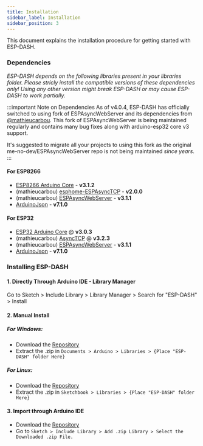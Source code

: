 ```yaml
---
title: Installation
sidebar_label: Installation
sidebar_position: 3
---
```


This document explains the installation procedure for getting started with ESP-DASH.

### Dependencies

*ESP-DASH depends on the following libraries present in your libraries folder. Please stricly install the compatible versions of these dependencies only! Using any other version might break ESP-DASH or may cause ESP-DASH to work partially.*

:::important Note on Dependencies
As of v4.0.4, ESP-DASH has officially switched to using fork of ESPAsyncWebServer and its dependencies from [@mathieucarbou](https://github.com/mathieucarbou). This fork of ESPAsyncWebServer is being maintained regularly and contains many bug fixes along with arduino-esp32 core v3 support.

It's suggested to migrate all your projects to using this fork as the original me-no-dev/ESPAsyncWebServer repo is not being maintained  *since years*.
:::

#### For ESP8266

- [ESP8266 Arduino Core](https://github.com/esp8266/Arduino) - **v3.1.2**
- (mathieucarbou) [esphome-ESPAsyncTCP](https://github.com/mathieucarbou/esphome-ESPAsyncTCP#v2.0.0) - **v2.0.0**
- (mathieucarbou) [ESPAsyncWebServer](https://github.com/mathieucarbou/ESPAsyncWebServer#v3.1.1) - **v3.1.1**
- [ArduinoJson](https://github.com/bblanchon/ArduinoJson#v7.1.0) - **v7.1.0**

#### For ESP32

- [ESP32 Arduino Core](https://github.com/espressif/arduino-esp32) @ **v3.0.3**
- (mathieucarbou) [AsyncTCP](https://github.com/mathieucarbou/AsyncTCP#v3.2.3) @ **v3.2.3**
- (mathieucarbou) [ESPAsyncWebServer](https://github.com/mathieucarbou/ESPAsyncWebServer#v3.1.1) - **v3.1.1**
- [ArduinoJson](https://github.com/bblanchon/ArduinoJson#v7.1.0) - **v7.1.0**

### Installing ESP-DASH 

#### 1. Directly Through Arduino IDE - Library Manager

Go to Sketch > Include Library > Library Manager > Search for "ESP-DASH" > Install


#### 2. Manual Install

##### For Windows:
- Download the [Repository](https://github.com/ayushsharma82/ESP-DASH/archive/master.zip)
- Extract the .zip in `Documents > Arduino > Libraries > {Place "ESP-DASH" folder Here}`

##### For Linux:
- Download the [Repository](https://github.com/ayushsharma82/ESP-DASH/archive/master.zip) 
- Extract the .zip in `Sketchbook > Libraries > {Place "ESP-DASH" folder Here}`


#### 3. Import through Arduino IDE

- Download the [Repository](https://github.com/ayushsharma82/ESP-DASH/archive/master.zip)
- Go to `Sketch > Include Library > Add .zip Library > Select the Downloaded .zip File.`
